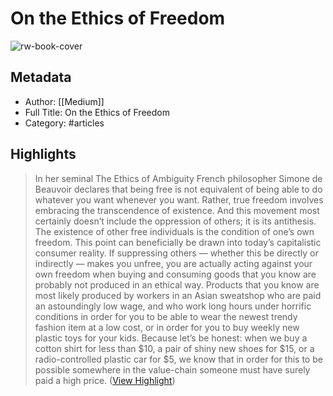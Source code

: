 # On the Ethics of Freedom

![rw-book-cover](https://readwise-assets.s3.amazonaws.com/static/images/article1.be68295a7e40.png)

## Metadata
- Author: [[Medium]]
- Full Title: On the Ethics of Freedom
- Category: #articles

## Highlights

> In her seminal The Ethics of Ambiguity French philosopher Simone de Beauvoir declares that being free is not equivalent of being able to do whatever you want whenever you want.
>  Rather, true freedom involves embracing the transcendence of existence. And this movement most certainly doesn’t include the oppression of others; it is its antithesis. The existence of other free individuals is the condition of one’s own freedom.
>  This point can beneficially be drawn into today’s capitalistic consumer reality. If suppressing others — whether this be directly or indirectly — makes you unfree, you are actually acting against your own freedom when buying and consuming goods that you know are probably not produced in an ethical way. Products that you know are most likely produced by workers in an Asian sweatshop who are paid an astoundingly low wage, and who work long hours under horrific conditions in order for you to be able to wear the newest trendy fashion item at a low cost, or in order for you to buy weekly new plastic toys for your kids.
>  Because let’s be honest: when we buy a cotton shirt for less than $10, a pair of shiny new shoes for $15, or a radio-controlled plastic car for $5, we know that in order for this to be possible somewhere in the value-chain someone must have surely paid a high price. ([View Highlight](https://read.readwise.io/read/01h4d6m2jpb43krtbjcrbmwq2q))


